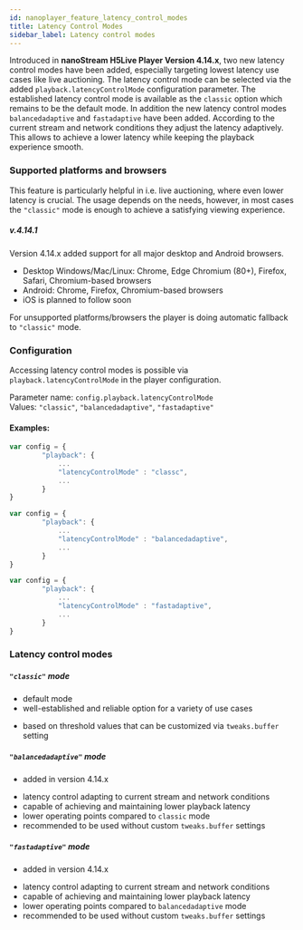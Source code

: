 ```yaml
---
id: nanoplayer_feature_latency_control_modes
title: Latency Control Modes
sidebar_label: Latency control modes
---
```


Introduced in **nanoStream H5Live Player Version 4.14.x**, two new latency control modes have been added, especially targeting lowest latency use cases like live auctioning.
The latency control mode can be selected via the added `playback.latencyControlMode` configuration parameter.
The established latency control mode is available as the `classic` option which remains to be the default mode.
In addition the new latency control modes `balancedadaptive` and `fastadaptive` have been added.
According to the current stream and network conditions they adjust the latency adaptively. This allows to achieve a lower latency while keeping the playback experience smooth.


### Supported platforms and browsers

This feature is particularly helpful in i.e. live auctioning, where even lower latency is crucial. The usage depends on the needs, however, in most cases the `"classic"` mode is enough to achieve a satisfying viewing experience. 

##### v.4.14.1

Version 4.14.x added support for all major desktop and Android browsers.

* Desktop Windows/Mac/Linux: Chrome, Edge Chromium (80+), Firefox, Safari, Chromium-based browsers
* Android: Chrome, Firefox, Chromium-based browsers
* iOS is planned to follow soon

For unsupported platforms/browsers the player is doing automatic fallback to `"classic"` mode.

### Configuration 

Accessing latency control modes is possible via `playback.latencyControlMode` in the player configuration. 

Parameter name: `config.playback.latencyControlMode`  
Values: `"classic"`, `"balancedadaptive"`, `"fastadaptive"`

#### Examples:

```javascript
var config = {
        "playback": {
            ...
            "latencyControlMode" : "classc",
            ...
        }
}
```
```javascript
var config = {
        "playback": {
            ...
            "latencyControlMode" : "balancedadaptive",
            ...
        }
}
```
```javascript
var config = {
        "playback": {
            ...
            "latencyControlMode" : "fastadaptive",
            ...
        }
}
```

### Latency control modes

##### `"classic"` mode
* default mode
* well-established and reliable option for a variety of use cases
+ based on threshold values that can be customized via `tweaks.buffer` setting

##### `"balancedadaptive"` mode
+ added in version 4.14.x
* latency control adapting to current stream and network conditions
* capable of achieving and maintaining lower playback latency
* lower operating points compared to `classic` mode
* recommended to be used without custom `tweaks.buffer` settings

##### `"fastadaptive"` mode
+ added in version 4.14.x
* latency control adapting to current stream and network conditions
* capable of achieving and maintaining lower playback latency
* lower operating points compared to `balancedadaptive` mode
* recommended to be used without custom `tweaks.buffer` settings